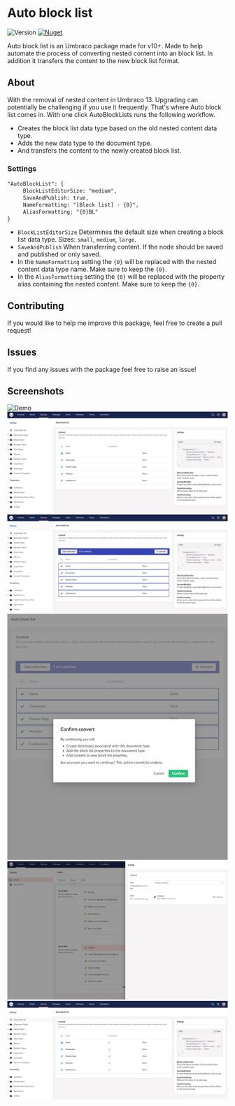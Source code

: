 # Auto block list
![Version](https://img.shields.io/nuget/v/AutoBlockList?label=version)
[![Nuget](https://img.shields.io/nuget/dt/AutoBlockList?color=2346c018&logo=Nuget)](https://www.nuget.org/packages/AutoBlockList/)

Auto block list is an Umbraco package made for v10+. Made to help automate the process of converting nested content into an block list. In addition it transfers the content to the new block list format.

## About
With the removal of nested content in Umbraco 13. Upgrading can potentially be challenging if you use it frequently. That's where Auto block list comes in. With one click AutoBlockLists runs the following workflow.
- Creates the block list data type based on the old nested content data type.
- Adds the new data type to the document type.
- And transfers the content to the newly created block list.

### Settings
```
"AutoBlockList": {
     BlockListEditorSize: "medium",
     SaveAndPublish: true,
     NameFormatting: "[Block list] - {0}",
     AliasFormatting: "{0}BL"
}
```
- ``BlockListEditorSize`` Determines the default size when creating a block list data type. Sizes: ``small``, ``medium``, ``large``.
- ``SaveAndPublish`` When transferring content. If the node should be saved and published or only saved.
- In the ``NameFormatting`` setting the ``{0}`` will be replaced with the nested content data type name. Make sure to keep the ``{0}``. 
- In the ``AliasFormatting`` setting the ``{0}`` will be replaced with the property alias containing the nested content. Make sure to keep the ``{0}``. 

## Contributing

If you would like to help me improve this package, feel free to create a pull request!

## Issues

If you find any issues with the package feel free to raise an issue!

## Screenshots
![Demo](assets/demo.gif "Demo")
![Dashboard](assets/dashboard.PNG "Dashboard")
![Select](assets/select.PNG "Select")
![Usure](assets/usure.PNG "Usure")
![Result](assets/result.PNG "Result")
![Done](assets/done.PNG "Done")
